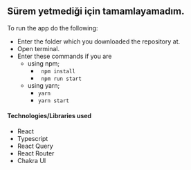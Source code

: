 ## Sürem yetmediği için tamamlayamadım.

To run the app do the following:
* Enter the folder which you downloaded the repository at.
* Open terminal.
* Enter these commands if you are
    * using npm;
        * ``` npm install``` 
        * ``` npm run start``` 
    * using yarn;
        * ``` yarn ``` 
        * ``` yarn start ``` 


#### Technologies/Libraries used
* React
* Typescript
* React Query
* React Router
* Chakra UI
